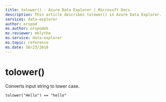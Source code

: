 ```yaml
---
title: tolower() - Azure Data Explorer | Microsoft Docs
description: This article describes tolower() in Azure Data Explorer.
services: data-explorer
author: orspod
ms.author: orspodek
ms.reviewer: mblythe
ms.service: data-explorer
ms.topic: reference
ms.date: 10/23/2018
---
```

# tolower()

Converts input string to lower case.

```kusto
tolower("Hello") == "hello"
```